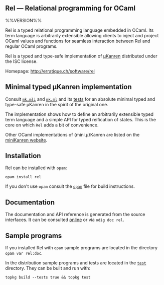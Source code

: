 Rel — Relational programming for OCaml
-------------------------------------------------------------------------------
%%VERSION%%

Rel is a typed relational programming language embedded in OCaml. Its
term language is arbitrarily extensible allowing clients to inject and
project OCaml values and functions for seamless interaction between
Rel and regular OCaml programs.

Rel is a typed and type-safe implementation of [μKanren][microKanren]
distributed under the ISC license.

[microKanren]: http://webyrd.net/scheme-2013/papers/HemannMuKanren2013.pdf

Homepage: http://erratique.ch/software/rel

## Minimal typed μKanren implementation

Consult [`mk.mli`](test/mk.mli) and [`mk.ml`](test/mk.ml) and its
[tests](test/mk_test.ml) for an absolute minimal typed and type-safe
μKanren in the spirit of the original one.

The implementation shows how to define an arbitrarily extensible typed
term language and a simple API for typed reification of states. This
is the core on which `Rel` adds a bit of convenience.

Other OCaml implementations of {mini,μ}Kanren are listed on the 
[miniKanren website](http://minikanren.org/).

## Installation

Rel can be installed with `opam`:

    opam install rel

If you don't use `opam` consult the [`opam`](opam) file for build
instructions.

## Documentation

The documentation and API reference is generated from the source
interfaces. It can be consulted [online][doc] or via `odig doc
rel`.

[doc]: http://erratique.ch/software/rel/doc

## Sample programs

If you installed Rel with `opam` sample programs are located in
the directory `opam var rel:doc`.

In the distribution sample programs and tests are located in the
[`test`](test) directory. They can be built and run
with:

    topkg build --tests true && topkg test 
